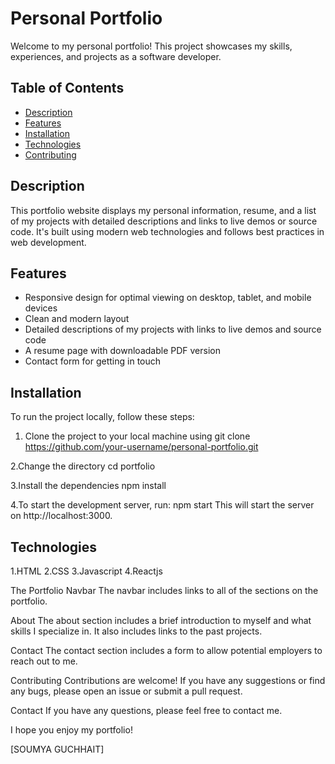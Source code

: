 # Personal Portfolio

Welcome to my personal portfolio! This project showcases my skills, experiences, and projects as a software developer.

## Table of Contents
- [Description](#description)
- [Features](#features)
- [Installation](#installation)
- [Technologies](#technologies)
- [Contributing](#contributing)


## Description
This portfolio website displays my personal information, resume, and a list of my projects with detailed descriptions and links to live demos or source code. It's built using modern web technologies and follows best practices in web development.

## Features
- Responsive design for optimal viewing on desktop, tablet, and mobile devices
- Clean and modern layout
- Detailed descriptions of my projects with links to live demos and source code
- A resume page with downloadable PDF version
- Contact form for getting in touch

## Installation
To run the project locally, follow these steps:

1. Clone the project to your local machine using 
   git clone https://github.com/your-username/personal-portfolio.git

2.Change the directory
  cd portfolio

3.Install the dependencies
  npm install

4.To start the development server, run:
  npm start
  This will start the server on http://localhost:3000.

## Technologies
  1.HTML
  2.CSS
  3.Javascript
  4.Reactjs
  
  The Portfolio
  Navbar
  The navbar includes links to all of the sections on the portfolio.

  About
  The about section includes a brief introduction to myself and what skills I specialize in. It also includes links to the past projects.
  
  Contact
  The contact section includes a form to allow potential employers to reach out to me.

  Contributing
  Contributions are welcome! If you have any suggestions or find any bugs, please open an issue or submit a pull request.

  Contact
  If you have any questions, please feel free to contact me.

  I hope you enjoy my portfolio!

  [SOUMYA GUCHHAIT]
